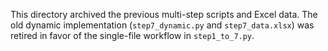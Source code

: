 This directory archived the previous multi-step scripts and Excel data.
The old dynamic implementation (`step7_dynamic.py` and `step7_data.xlsx`) was
retired in favor of the single-file workflow in `step1_to_7.py`.

